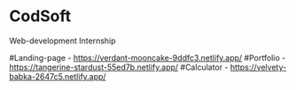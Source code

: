 # CodSoft
Web-development Internship 

#Landing-page - https://verdant-mooncake-9ddfc3.netlify.app/
#Portfolio - https://tangerine-stardust-55ed7b.netlify.app/
#Calculator - https://velvety-babka-2647c5.netlify.app/
